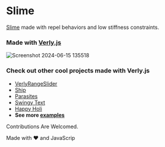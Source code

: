 # Slime

[Slime](https://slimeweb.netlify.app/) made with repel behaviors and low stiffness constraints.

### Made with [Verly.js](https://github.com/uttambodara)

![Screenshot 2024-06-15 135518](https://github.com/uttambodara/Slime/assets/129719033/bb9372f1-0ea4-48cc-90f0-1e1dabe97c2c)

### Check out other cool projects made with Verly.js

- [VerlyRangeSlider](https://anuraghazra.github.io/VerlyRangeSlider/)
- [Ship](https://anuraghazra.github.io/Verly.js/examples/ship/)
- [Parasites](https://anuraghazra.github.io/parasites/)
- [Swingy Text](https://anuraghazra.github.io/Verly.js/examples/text/)
- [Happy Holi](https://anuraghazra.github.io/Verly.js/examples/typography/)
- **See more [examples](https://anuraghazra.github.io/Verly.js/examples/)**


Contributions Are Welcomed.

Made with :heart: and JavaScrip
